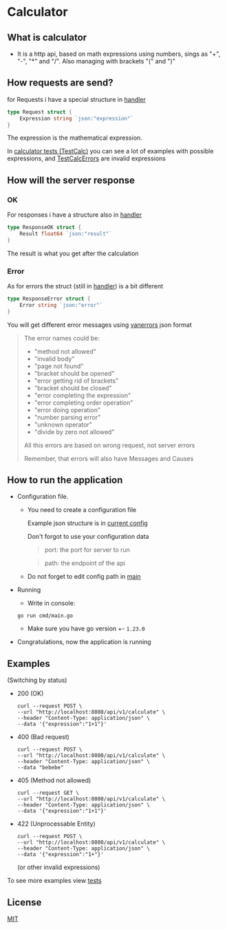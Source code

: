 # Calculator

## What is calculator

- It is a http api, based on math expressions using numbers, sings as "+", "-", "*" and "/". Also managing with brackets "(" and ")"

## How requests are send?

for Requests i have a special structure in [handler](internal\http\handler\handler.go)

```go
type Request struct {
	Expression string `json:"expression"`
}
```

The expression is the mathematical expression. 

In [calculator tests (TestCalc)](pkg\calc\calc_test.go) you can see a lot of examples with possible expressions, and [TestCalcErrors](pkg\calc\calc_test.go) are invalid expressions

## How will the server response

### OK 

For responses i have a structure also in [handler](internal\http\handler\handler.go)

```go
type ResponseOK struct {
	Result float64 `json:"result"`
}
```

The result is what you get after the calculation

### Error

As for errors the struct (still in [handler](internal\http\handler\handler.go)) is a bit different

```go
type ResponseError struct {
	Error string `json:"error"`
}
```

You will get different error messages using [vanerrors](https://pkg.go.dev/github.com/vandi37/vanerrors@v0.7.1) json format 

> The error names could be:
> - "method not allowed"
> -  "invalid body"
> - "page not found"
> - "bracket should be opened"
> - "error getting rid of brackets"
> - "bracket should be closed"
> - "error completing the expression"
> - "error completing order operation"
> - "error doing operation"
> - "number parsing error"
> - "unknown operator"
> - "divide by zero not allowed"
> 
> All this errors are based on wrong request, not server errors
>
> Remember, that errors will also have Messages and Causes

## How to run the application

- Configuration file.

    - You need to create a  configuration file

        Example json structure is in [current config](config\config.json)

        Don't forgot to use your configuration data

        > port: the port for server to run

        > path: the endpoint of the api

    - Do not forget to edit config path in [main](cmd\main.go)

- Running
    - Write in console: 
    ```shell
    go run cmd/main.go
    ```

    - Make sure you have  go version +- `1.23.0`

- Congratulations, now the application is running

## Examples

(Switching by status)

- 200 (OK)

    ```shell
    curl --request POST \
	--url "http://localhost:8080/api/v1/calculate" \
	--header "Content-Type: application/json" \
	--data '{"expression":"1+1"}'
    ```

- 400 (Bad request)

    ```shell
    curl --request POST \
	--url "http://localhost:8080/api/v1/calculate" \
	--header "Content-Type: application/json" \
    --data "bebebe"
    ```

- 405 (Method not allowed)

    ```shell
    curl --request GET \
	--url "http://localhost:8080/api/v1/calculate" \
	--header "Content-Type: application/json" \
	--data '{"expression":"1+1"}'
    ```

- 422 (Unprocessable Entity)

    ```shell
    curl --request POST \
	--url "http://localhost:8080/api/v1/calculate" \
	--header "Content-Type: application/json" \
	--data '{"expression":"1+"}'
    ``` 

    (or other invalid expressions)

To see more examples view [tests](internal\http\handler\handler_test.go)

## License 

[MIT](LICENSE)